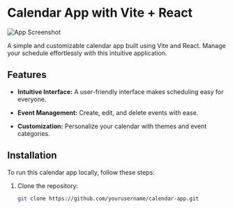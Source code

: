 # Calendar App with Vite + React

![App Screenshot](screenshot.png)

A simple and customizable calendar app built using Vite and React. Manage your schedule effortlessly with this intuitive application.

## Features

- **Intuitive Interface:** A user-friendly interface makes scheduling easy for everyone.

- **Event Management:** Create, edit, and delete events with ease.

- **Customization:** Personalize your calendar with themes and event categories.

## Installation

To run this calendar app locally, follow these steps:

1. Clone the repository:
   ```bash
   git clone https://github.com/yourusername/calendar-app.git
   ```
